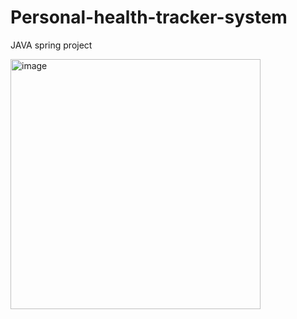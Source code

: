 # Personal-health-tracker-system
JAVA spring project

<img width="400" alt="image" src="https://github.com/KristiyanBogdanov/Personal-health-tracker-system/blob/main/db_relationships.png">
